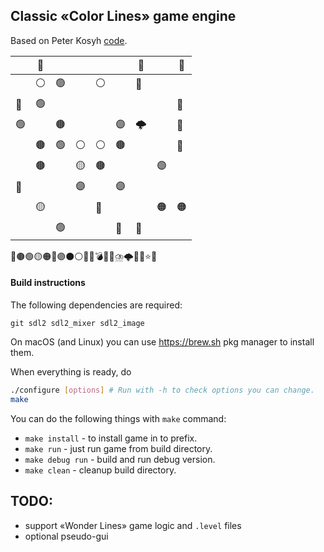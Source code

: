 ## Classic «Color Lines» game engine

Based on Peter Kosyh [code](https://code.google.com/p/color-lines).

|    | 🌈 |    |    |    |    | 🔵 |    | 🔴
|----|----|----|----|----|----|----|----|----
|    | ⚪ | 🟢 |    | ⚪ |    | 🔵 |    |
| 🔴 | 🟢 |    |    |    |    |    |    | 🔴
| 🟢 |    | 🟤 |    |    | 🟣 | 🌩️ |    | 🔴
|    | 🟤 | 🟢 | ⚪ | ⚪ | 🟤 |    |    | 🔴
|    | 🟤 |    | 🟡 | 🟤 |    |    | 🟣 |
| 🧨 |    |    | 🟣 |    | 🟣 |    |    |
|    | 🟡 |    |    | 🔴 |    |    | 🟠 | 🟠
|    |    | 🟢 |    |    | 🔴 | 🎨 |    |

🔴🟤🟢🟡🟠🔵🟣⚫⚪🎨🪩💣💥🧨⛈️🌩️💎🌟⭐🌈

#### Build instructions
The following dependencies are required:

`git sdl2 sdl2_mixer sdl2_image`

On macOS (and Linux) you can use https://brew.sh pkg manager to install them.

When everything is ready, do
```sh
./configure [options] # Run with -h to check options you can change.
make
```

You can do the following things with `make` command:
* `make install`   - to install game in to prefix.
* `make run`       - just run game from build directory.
* `make debug run` - build and run debug version.
* `make clean`     - cleanup build directory.

## TODO:
* support «Wonder Lines» game logic and `.level` files
* optional pseudo-gui
